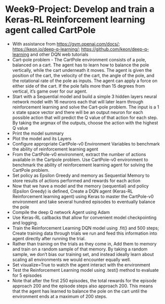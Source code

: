 # Week9-Project: Develop and train a Keras-RL Reinforcement learning agent called CartPole 
- With assistance from https://gym.openai.com/docs/; https://keon.io/deep-q-learning/; https://github.com/keon/deep-q-learning and other DQN web tutorials
- Cart-pole problem - The CartPole environment consists of a pole, balanced on a cart. The agent has to learn how to balance the pole vertically, while the cart underneath it moves. The agent is given the position of the cart, the velocity of the cart, the angle of the pole, and the rotational rate of the pole as inputs. The agent can apply a force on either side of the cart. If the pole falls more than 15 degrees from vertical, it’s game over for our agent.<br>
- Start with a Sequential model and build a simple 3 hidden layers neural network model with 16 neurons each that will later learn through reinforcement learning and solve the Cart-pole problem. The input is a 1 x state space vector and there will be an output neuron for each possible action that will predict the Q value of that action for each step. By taking the argmax of the outputs, choose the action with the highest Q value<br>
- Print the model summary<br>
- Plot the model and its Layers<br>
- Configure appropriate CartPole-v0 Environment Variables to benchmark the ability of reinforcement learning agent<br>
- From the CartPole-v0 environment, extract the number of actions available in the Cartpole problem. Use CartPole-v0 environment to benchmark the ability of reinforcement learning agent for solving the CartPole problem.
- Set policy as Epsilon Greedy and memory as Sequential Memory to store results of actions performed and rewards for each action<br>
- Now that we have a model and the memory (sequential) and policy (Epsilon Greedy) is defined, Create a DQN agent (Keras-RL Reinforcement learning agent) using Keras to master the CartPole-v0 environment and take several hundred episodes to eventually balance the pole<br>
- Compile the deep Q network Agent using Adam<br>
- Use Keras-RL callbacks that allow for convenient model checkpointing and logging.<br>
- Train the Reinforcement Learning DQN model using .fit() and 500 steps; Create training data through trials we run and feed this information into agent directly after running the trial.<br>
- Rather than training on the trials as they come in, Add them to memory and train on a random sample of that memory. By taking a random sample, we don’t bias our training set, and instead ideally learn about scaling all environments we would encounter equally well.<br>
- Set visualize=True to watch the agent interact with the environment<br>
- Test the Reinforcement Learning model using .test() method to evaluate for 5 episodes<br>
- Note that after the first 250 episodes, the total rewards for the episode approach 200 and the episode steps also approach 200. This means that the agent has learned to balance the pole on the cart until the environment ends at a maximum of 200 steps.<br>
